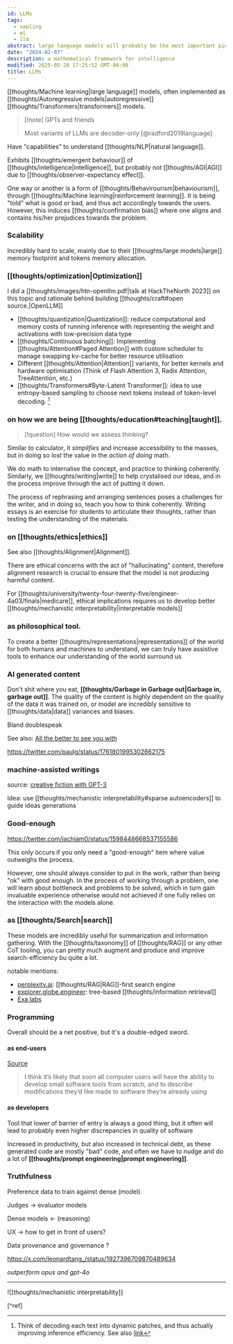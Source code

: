 ```yaml
---
id: LLMs
tags:
  - sapling
  - ml
  - llm
abstract: large language models will probably be the most important piece of technology in the 21st century
date: "2024-02-07"
description: a mathematical framework for intelligence
modified: 2025-05-28 17:25:52 GMT-04:00
title: LLMs
---
```


[[thoughts/Machine learning|large language]] models, often implemented as [[thoughts/Autoregressive models|autoregressive]] [[thoughts/Transformers|transformers]] models.

> [!note] GPTs and friends
>
> Most variants of LLMs are decoder-only [@radford2019language]

Have "capabilities" to understand [[thoughts/NLP|natural language]].

Exhibits [[thoughts/emergent behaviour]] of [[thoughts/intelligence|intelligence]], but probably not [[thoughts/AGI|AGI]] due to [[thoughts/observer-expectancy effect]].

One way or another is a form of [[thoughts/Behavirourism|behaviourism]], through [[thoughts/Machine learning|reinforcement learning]]. It is being "told" what is good or bad, and thus act accordingly towards the users. However, this induces [[thoughts/confirmation bias]] where one aligns and contains his/her prejudices towards the problem.

### Scalability

Incredibly hard to scale, mainly due to their [[thoughts/large models|large]] memory footprint and tokens memory allocation.

### [[thoughts/optimization|Optimization]]

I did a [[thoughts/images/htn-openllm.pdf|talk at HackTheNorth 2023]] on this topic and rationale behind building [[thoughts/craft#open source.|OpenLLM]]

- [[thoughts/quantization|Quantization]]: reduce computational and memory costs of running inference with representing the weight and activations with low-precision data type
- [[thoughts/Continuous batching]]: Implementing [[thoughts/Attention#Paged Attention]] with custom scheduler to manage swapping kv-cache for better resource utilisation
- Different [[thoughts/Attention|Attention]] variants, for better kernels and hardware optimisation (Think of Flash Attention 3, Radix Attention, TreeAttention, etc.)
- [[thoughts/Transformers#Byte-Latent Transformer]]: idea to use entropy-based sampling to choose next tokens instead of token-level decoding. [^blt]

[^blt]: Think of decoding each text into dynamic patches, and thus actually improving inference efficiency. See also [link](https://ai.meta.com/research/publications/byte-latent-transformer-patches-scale-better-than-tokens/)

### on how we are being [[thoughts/education#teaching|taught]].

> [!question] How would we assess thinking?

Similar to calculator, it _simplifies_ and increase accessibility to the masses, but in doing so _lost_ the value in the _action of doing_ math.

We do math to internalise the concept, and practice to thinking coherently. Similarly, we [[thoughts/writing|write]] to help crystalised our ideas, and in the process improve through the act of putting it down.

The process of rephrasing and arranging sentences poses a challenges for the writer, and in doing so, teach you how to think coherently. Writing essays is an exercise for students to articulate their thoughts, rather than testing the understanding of the materials.

### on [[thoughts/ethics|ethics]]

See also [[thoughts/Alignment|Alignment]].

There are ethical concerns with the act of "hallucinating" content, therefore alignment research is crucial to ensure that the model is not producing harmful content.

For [[thoughts/university/twenty-four-twenty-five/engineer-4a03/finals|medicare]], ethical implications requires us to develop better [[thoughts/mechanistic interpretability|interpretable models]]

### as philosophical tool.

To create a better [[thoughts/representations|representations]] of the world for both humans and machines to understand, we can truly have assistive tools to enhance our understanding of the world surround us

### AI generated content

Don't shit where you eat, **[[thoughts/Garbage in Garbage out|Garbage in, garbage out]]**. The quality of the content is highly dependent on the quality of the data it was trained on, or model are incredibly sensitive to [[thoughts/data|data]] variances and biases.

Bland doublespeak

See also: [All the better to see you with](https://www.kernelmag.io/2/all-the-better-to-see-you)

https://twitter.com/paulg/status/1761801995302662175

### machine-assisted writings

source: [creative fiction with GPT-3](https://gwern.net/gpt-3)

Idea: use [[thoughts/mechanistic interpretability#sparse autoencoders]] to guide ideas generations

### Good-enough

https://twitter.com/jachiam0/status/1598448668537155586

This only occurs if you only need a "good-enough" item where value outweighs the process.

However, one should always consider to put in the work, rather than being "ok" with good enough. In the process of working through a problem, one will learn about bottleneck and problems to be solved, which in turn gain invaluable experience otherwise would not achieved if one fully relies on the interaction with the models alone.

### as [[thoughts/Search|search]]

These models are incredibly useful for summarization and information gathering. With the [[thoughts/taxonomy]] of [[thoughts/RAG]] or any other CoT tooling, you can pretty much augment and produce and improve search-efficiency bu quite a lot.

notable mentions:

- [perplexity.ai](https://perplexity.ai/): [[thoughts/RAG|RAG]]-first search engine
- [explorer.globe.engineer](https://explorer.globe.engineer/): tree-based [[thoughts/information retrieval]]
- [Exa labs](https://twitter.com/ExaAiLabs)

### Programming

Overall should be a net positive, but it's a double-edged sword.

#### as end-users

[Source](https://www.geoffreylitt.com/2023/03/25/llm-end-user-programming.html)

> I think it’s likely that soon all computer users will have the ability to develop small software tools from scratch, and to describe modifications they’d like made to software they’re already using

#### as developers

Tool that lower of barrier of entry is always a good thing, but it often will lead to probably even higher discrepancies in quality of software

Increased in productivity, but also increased in technical debt, as these generated code are mostly "bad" code, and often we have to nudge and do a lot of **[[thoughts/prompt engineering|prompt engineering]]**.

### Truthfulness

Preference data to train against dense (model)

Judges -> evaluator models

Dense models <- (reasoning)

UX -> how to get in front of users?

Data provenance and governance ?

https://x.com/leonardtang_/status/1927396709870489634

_outperform opus and gpt-4o_

---

![[thoughts/mechanistic interpretability]]

[^ref]
